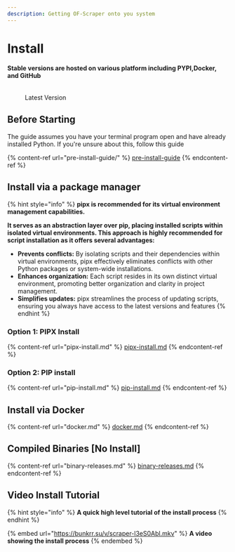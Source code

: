 ```yaml
---
description: Getting OF-Scraper onto you system
---
```


# Install

#### Stable versions are hosted on various platform including PYPI,Docker, and GitHub

<figure><img src="https://badge.fury.io/py/ofscraper.svg" alt=""><figcaption><p>Latest Version</p></figcaption></figure>

## Before Starting

The guide assumes you have your terminal program open and have already installed Python. If you're unsure about this, follow this guide

{% content-ref url="pre-install-guide/" %}
[pre-install-guide](pre-install-guide/)
{% endcontent-ref %}



## Install via a package manager

{% hint style="info" %}
**pipx is recommended for its virtual environment management capabilities.**

**It serves as an abstraction layer over pip, placing installed scripts within isolated virtual environments. This approach is highly recommended for script installation as it offers several advantages:**

* **Prevents conflicts:** By isolating scripts and their dependencies within virtual environments, pipx effectively eliminates conflicts with other Python packages or system-wide installations.
* **Enhances organization:** Each script resides in its own distinct virtual environment, promoting better organization and clarity in project management.
* **Simplifies updates:** pipx streamlines the process of updating scripts, ensuring you always have access to the latest versions and features
{% endhint %}

### **Option 1: PIPX Install**

{% content-ref url="pipx-install.md" %}
[pipx-install.md](pipx-install.md)
{% endcontent-ref %}

### **Option 2: PIP install**

{% content-ref url="pip-install.md" %}
[pip-install.md](pip-install.md)
{% endcontent-ref %}

## Install via Docker

{% content-ref url="docker.md" %}
[docker.md](docker.md)
{% endcontent-ref %}



## Compiled Binaries \[No Install]

{% content-ref url="binary-releases.md" %}
[binary-releases.md](binary-releases.md)
{% endcontent-ref %}



## Video Install Tutorial

{% hint style="info" %}
**A quick high level tutorial of the install process**
{% endhint %}

{% embed url="https://bunkrr.su/v/scraper-l3eS0Abl.mkv" %}
**A video showing the install process**
{% endembed %}

